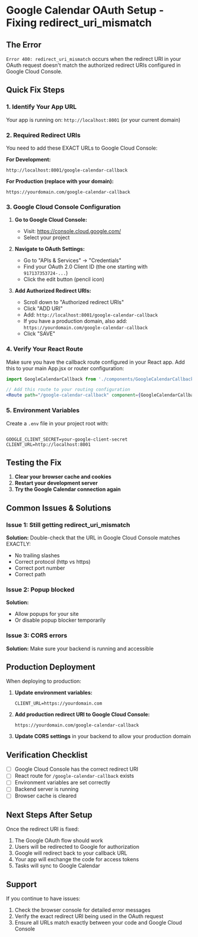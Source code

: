 # Google Calendar OAuth Setup - Fixing redirect_uri_mismatch

## The Error
`Error 400: redirect_uri_mismatch` occurs when the redirect URI in your OAuth request doesn't match the authorized redirect URIs configured in Google Cloud Console.

## Quick Fix Steps

### 1. **Identify Your App URL**
Your app is running on: `http://localhost:8001` (or your current domain)

### 2. **Required Redirect URIs**
You need to add these EXACT URLs to Google Cloud Console:

**For Development:**
```
http://localhost:8001/google-calendar-callback
```

**For Production (replace with your domain):**
```
https://yourdomain.com/google-calendar-callback
```

### 3. **Google Cloud Console Configuration**

1. **Go to Google Cloud Console:**
   - Visit: https://console.cloud.google.com/
   - Select your project

2. **Navigate to OAuth Settings:**
   - Go to "APIs & Services" → "Credentials"
   - Find your OAuth 2.0 Client ID (the one starting with `917137353724-...`)
   - Click the edit button (pencil icon)

3. **Add Authorized Redirect URIs:**
   - Scroll down to "Authorized redirect URIs"
   - Click "ADD URI"
   - Add: `http://localhost:8001/google-calendar-callback`
   - If you have a production domain, also add: `https://yourdomain.com/google-calendar-callback`
   - Click "SAVE"

### 4. **Verify Your React Route**
Make sure you have the callback route configured in your React app. Add this to your main App.jsx or router configuration:

```jsx
import GoogleCalendarCallback from './components/GoogleCalendarCallback';

// Add this route to your routing configuration
<Route path="/google-calendar-callback" component={GoogleCalendarCallback} />
```

### 5. **Environment Variables**
Create a `.env` file in your project root with:

```env

GOOGLE_CLIENT_SECRET=your-google-client-secret
CLIENT_URL=http://localhost:8001
```

## Testing the Fix

1. **Clear your browser cache and cookies**
2. **Restart your development server**
3. **Try the Google Calendar connection again**

## Common Issues & Solutions

### Issue 1: Still getting redirect_uri_mismatch
**Solution:** Double-check that the URL in Google Cloud Console matches EXACTLY:
- No trailing slashes
- Correct protocol (http vs https)
- Correct port number
- Correct path

### Issue 2: Popup blocked
**Solution:** 
- Allow popups for your site
- Or disable popup blocker temporarily

### Issue 3: CORS errors
**Solution:** Make sure your backend is running and accessible

## Production Deployment

When deploying to production:

1. **Update environment variables:**
   ```env
   CLIENT_URL=https://yourdomain.com
   ```

2. **Add production redirect URI to Google Cloud Console:**
   ```
   https://yourdomain.com/google-calendar-callback
   ```

3. **Update CORS settings** in your backend to allow your production domain

## Verification Checklist

- [ ] Google Cloud Console has the correct redirect URI
- [ ] React route for `/google-calendar-callback` exists
- [ ] Environment variables are set correctly
- [ ] Backend server is running
- [ ] Browser cache is cleared

## Next Steps After Setup

Once the redirect URI is fixed:
1. The Google OAuth flow should work
2. Users will be redirected to Google for authorization
3. Google will redirect back to your callback URL
4. Your app will exchange the code for access tokens
5. Tasks will sync to Google Calendar

## Support

If you continue to have issues:
1. Check the browser console for detailed error messages
2. Verify the exact redirect URI being used in the OAuth request
3. Ensure all URLs match exactly between your code and Google Cloud Console